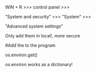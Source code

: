 WIN + R  >>>  <write>control panel  >>>  

"System and security" >>>  "System"  >>>

"Advanced system settings"



Only add them in local!, more secure



#Add the to the program

os.environ.get(<name of the var>)

os.environ works as a dictionary!

